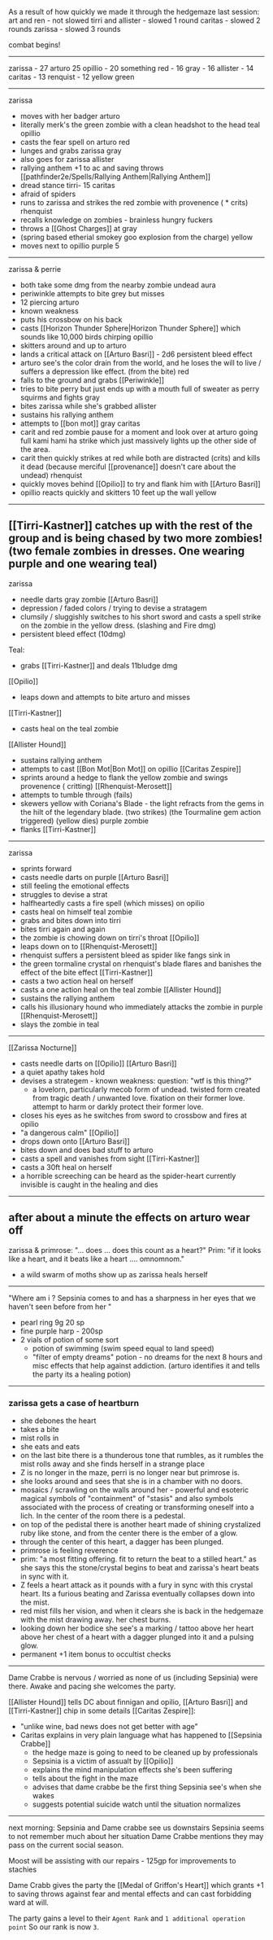 
As a result of how quickly we made it through the hedgemaze last session:
art and ren - not slowed
tirri and allister - slowed 1 round
caritas - slowed 2 rounds
zarissa - slowed 3 rounds


combat begins!

---
zarissa - 27
arturo 25
opillio - 20 something
red - 16
gray - 16
allister - 14
caritas - 13
renquist - 12
yellow 
green 



---
zarissa
- moves with her badger
arturo
- literally merk's the green zombie with a clean headshot to the head
teal
opillio
- casts the fear spell on arturo
red
- lunges and grabs zarissa
gray
- also goes for zarissa
allister
- rallying anthem +1 to ac and saving throws [[pathfinder2e/Spells/Rallying Anthem|Rallying Anthem]]
- dread stance
tirri- 15
caritas
- afraid of spiders
- runs to zarissa and strikes the red zombie with provenence ( * crits) 
rhenquist
- recalls knowledge on zombies - brainless hungry fuckers
- throws a [[Ghost Charges]] at gray 
- (spring based etherial smokey goo explosion from the charge)
yellow
- moves next to opillio
purple 5



---

zarissa & perrie
- both take some dmg from the nearby zombie undead aura
- periwinkle attempts to bite grey but misses
- 12 piercing
arturo
- known weakness
- puts his crossbow on his back
- casts [[Horizon Thunder Sphere|Horizon Thunder Sphere]] which sounds like 10,000 birds chirping
opillio
- skitters around and up to arturo
- lands a critical attack on [[Arturo Basri]] - 2d6 persistent bleed effect
- arturo see's the color drain from the world, and he loses the will to live / suffers a depression like effect. (from the bite)
red
- falls to the ground and grabs [[Periwinkle]]
- tries to bite perry but just ends up with a mouth full of sweater as perry squirms and fights
gray
- bites zarissa while she's grabbed
allister
- sustains his rallying anthem
- attempts to [[bon mot]] gray
caritas
- carit and red zombie pause for a moment and look over at arturo going full kami hami ha strike which just massively lights up the other side of the area.
- carit then quickly strikes at red while both are distracted (crits) and kills it dead (because merciful [[provenance]] doesn't care about the undead)
rhenquist
- quickly moves behind [[Opilio]] to try and flank him with [[Arturo Basri]]
- opillio reacts quickly and skitters 10 feet up the wall
yellow

---
[[Tirri-Kastner]] catches up with the rest of the group and is being chased by two more zombies!  (two female zombies in dresses.  One wearing purple and one wearing teal)
---

zarissa
- needle darts gray zombie
[[Arturo Basri]]
- depression / faded colors / trying to devise a stratagem
- clumsily / sluggishly switches to his short sword and casts a spell strike on the zombie in the yellow dress.  (slashing and Fire dmg)
- persistent bleed effect (10dmg)

Teal:
- grabs [[Tirri-Kastner]] and deals 11bludge dmg

[[Opilio]]
- leaps down and attempts to bite arturo and misses

[[Tirri-Kastner]]
- casts heal on the teal zombie

[[Allister Hound]]
- sustains rallying anthem
- attempts to cast [[Bon Mot|Bon Mot]] on opillio
[[Caritas Zespire]] 
- sprints around a hedge to flank the yellow zombie and swings provenence ( critting)
[[Rhenquist-Merosett]]
- attempts to tumble through (fails)
- skewers yellow with Coriana's Blade - the light refracts from the gems in the hilt of the legendary blade. (two strikes) (the Tourmaline gem action triggered) (yellow dies)
purple zombie
- flanks [[Tirri-Kastner]]

---

zarissa
- sprints forward
- casts needle darts on purple
[[Arturo Basri]]
- still feeling the emotional effects
- struggles to devise a strat
- halfheartedly casts a fire spell (which misses) on opilio
- casts heal on himself
teal zombie
- grabs and bites down into tirri 
- bites tirri again and again
- the zombie is chowing down on tirri's throat
[[Opilio]]
- leaps down on to [[Rhenquist-Merosett]]
- rhenquist suffers a persistent bleed as spider like fangs sink in
- the green tormaline crystal on rhenquist's blade flares and banishes the effect of the bite effect
[[Tirri-Kastner]]
- casts a two action heal on herself
- casts a one action heal on the teal zombie
[[Allister Hound]]
- sustains the rallying anthem
- calls his illusionary hound who immediately attacks the zombie in purple
[[Rhenquist-Merosett]]
- slays the zombie in teal

---
[[Zarissa Nocturne]]
- casts needle darts on [[Opilio]]
[[Arturo Basri]]
- a quiet apathy takes hold
- devises a strategem - known weakness: question: "wtf is this thing?"
	- a lovelorn, particularly mecob form of undead.  twisted form created from tragic death / unwanted love.  fixation on their former love.  attempt to harm or darkly protect their former love.
- closes his eyes as he switches from sword to crossbow and fires at opilio
- "a dangerous calm"
[[Opilio]]
- drops down onto [[Arturo Basri]]
- bites down and does bad stuff to arturo
- casts a spell and vanishes from sight
[[Tirri-Kastner]]
- casts a 30ft heal on herself
- a horrible screeching can be heard as the spider-heart currently invisible is caught in the healing and dies
---

after about a minute the effects on arturo wear off
---

zarissa & primrose:  "... does ... does this count as a heart?"  Prim:  "if it looks like a heart, and it beats like a heart .... omnomnom."
- a wild swarm of moths show up as zarissa heals herself

---
"Where am i ? Sepsinia comes to and has a sharpness in her eyes that we haven't seen before from her "

- pearl ring 9g 20 sp
- fine purple harp - 200sp
- 2 vials of potion of some sort
	- potion of swimming (swim speed equal to land speed)
	- "filter of empty dreams" potion - no dreams for the next 8 hours and misc effects that help against addiction. (arturo identifies it and tells the party its a healing potion)
---
### zarissa gets a case of heartburn
- she debones the heart
- takes a bite
- mist rolls in
- she eats and eats
- on the last bite there is a thunderous tone that rumbles, as it rumbles the mist rolls away and she finds herself in a strange place
- Z is no longer in the maze, perri is no longer near but primrose is.
- she looks around and sees that she is in a chamber with no doors.
- mosaics / scrawling on the walls around her - powerful and esoteric magical symbols of "containment" of "stasis" and also symbols associated with the process of creating or transforming oneself into a lich.  In the center of the room there is a pedestal. 
- on top of the pedistal there is another heart made of shining crystalized ruby like stone, and from the center there is the ember of a glow.
- through the center of this heart, a dagger has been plunged.
- primrose is feeling reverence
- prim:  "a most fitting offering. fit to return the beat to a stilled heart."  as she says this the stone/crystal begins to beat and zarissa's heart beats in sync with it.
- Z feels a heart attack as it pounds with a fury in sync with this crystal heart.  Its a furious beating and Zarissa eventually collapses down into the mist.
- red mist fills her vision, and when it clears she is back in the hedgemaze with the mist drawing away.  her chest burns.
- looking down her bodice she see's a marking / tattoo above her heart above her chest of a heart with a dagger plunged into it and a pulsing glow.
- permanent +1 item bonus to occultist checks

---

Dame Crabbe is nervous / worried as none of us (including Sepsinia) were there.
Awake and pacing she welcomes the party.

[[Allister Hound]] tells DC about finnigan and opilio, 
[[Arturo Basri]] and [[Tirri-Kastner]] chip in some details
[[Caritas Zespire]]:
- "unlike wine, bad news does not get better with age"
- Caritas explains  in very plain language what has happened to [[Sepsinia Crabbe]]
	- the hedge maze is going to need to be cleaned up by professionals
	- Sepsinia is a victim of assualt by [[Opilio]]
	- explains the mind manipulation effects she's been suffering
	- tells about the fight in the maze
	- advises that dame crabbe be the first thing Sepsinia see's when she wakes
	- suggests potential suicide watch until the situation normalizes

---

next morning:
Sepsinia and Dame crabbe see us downstairs
Sepsinia seems to not remember much about her situation
Dame Crabbe mentions they may pass on the current social season.

Moost will be assisting with our repairs - 125gp for improvements to stachies

Dame Crabb gives the party the [[Medal of Griffon's Heart]] which grants +1 to saving throws against fear and mental effects and can cast forbidding ward at will.


The party gains a level to their `Agent Rank` and `1 additional operation point` So our rank is now `3`.


